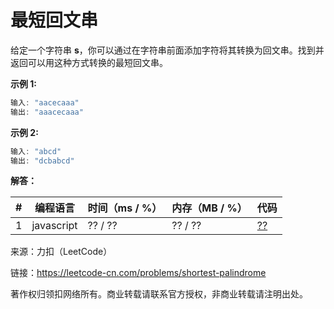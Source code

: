 # 最短回文串

给定一个字符串 **s**，你可以通过在字符串前面添加字符将其转换为回文串。找到并返回可以用这种方式转换的最短回文串。

**示例 1:**

``` javascript
输入: "aacecaaa"
输出: "aaacecaaa"
```

**示例 2:**

``` javascript
输入: "abcd"
输出: "dcbabcd"
```

**解答：**

**#**|**编程语言**|**时间（ms / %）**|**内存（MB / %）**|**代码**
--|--|--|--|--
1|javascript|?? / ??|?? / ??|[??](./javascript/ac_v1.js)

来源：力扣（LeetCode）

链接：https://leetcode-cn.com/problems/shortest-palindrome

著作权归领扣网络所有。商业转载请联系官方授权，非商业转载请注明出处。
